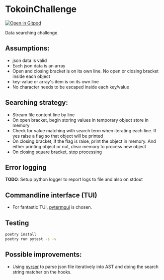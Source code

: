 # TokoinChallenge

[![Open in Gitpod](https://gitpod.io/button/open-in-gitpod.svg)](https://gitpod.io/#https://github.com/InNoobWeTrust/tokoin_challenge)

Data searching challenge.

## Assumptions:
- json data is valid
- Each json data is an array
- Open and closing bracket is on its own line. No open or closing bracket inside each object
- key-value or array's item is on its own line
- No character needs to be escaped inside each key/value

## Searching strategy:
- Stream file content line by line
- On open bracket, begin storing values in temporary object store in memory
- Check for value matching with search term when iterating each line. If yes raise a flag so that object will be printed
- On closing bracket, if the flag is raise, print the object in memory. And either printing object or not, clear memory to process new object
- On closing square bracket, stop processing

## Error logging
**TODO**: Setup python logger to report logs to file and also on stdout

## Commandline interface (TUI)
- For fantastic TUI, [pytermgui](https://github.com/bczsalba/pytermgui) is chosen.

## Testing

```bash
poetry install
poetry run pytest -s -v
```

## Possible improvements:
- Using [pyrser](https://pythonhosted.org/pyrser/tutorial1.html#hooks) to parse json file iteratively into AST and doing the search string matcher on the hooks.
